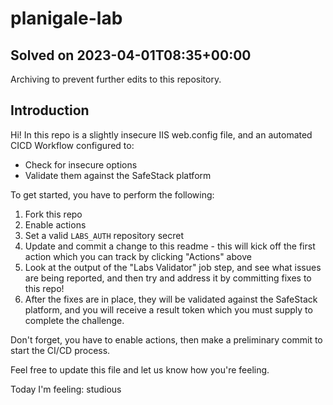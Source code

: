 # planigale-lab

## Solved on 2023-04-01T08:35+00:00

Archiving to prevent further edits to this repository.

## Introduction

Hi! In this repo is a slightly insecure IIS web.config file, and an automated CICD Workflow configured to:
* Check for insecure options
* Validate them against the SafeStack platform

To get started, you have to perform the following:
1. Fork this repo
2. Enable actions
3. Set a valid `LABS_AUTH` repository secret
4. Update and commit a change to this readme - this will kick off the first action which you can track by clicking "Actions" above
5. Look at the output of the "Labs Validator" job step, and see what issues are being reported, and then try and address it by committing fixes to this repo!
6. After the fixes are in place, they will be validated against the SafeStack platform, and you will receive a result token which you must supply to complete the challenge.

Don't forget, you have to enable actions, then make a preliminary commit to start the CI/CD process.

Feel free to update this file and let us know how you're feeling.

Today I'm feeling: studious

